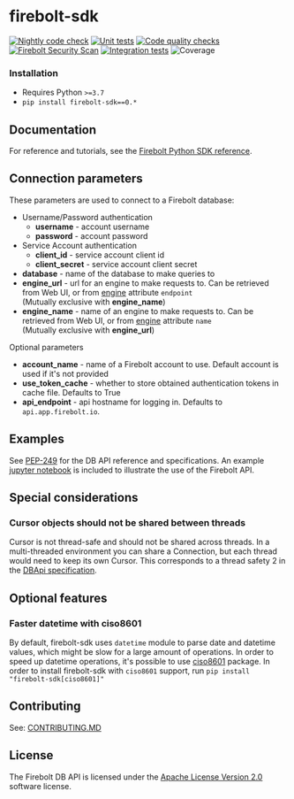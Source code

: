 # firebolt-sdk
[![Nightly code check](https://github.com/firebolt-db/firebolt-python-sdk/actions/workflows/nightly.yml/badge.svg)](https://github.com/firebolt-db/firebolt-python-sdk/actions/workflows/nightly.yml)
[![Unit tests](https://github.com/firebolt-db/firebolt-python-sdk/actions/workflows/unit-tests.yml/badge.svg)](https://github.com/firebolt-db/firebolt-python-sdk/actions/workflows/unit-tests.yml)
[![Code quality checks](https://github.com/firebolt-db/firebolt-python-sdk/actions/workflows/code-check.yml/badge.svg)](https://github.com/firebolt-db/firebolt-python-sdk/actions/workflows/code-check.yml)
[![Firebolt Security Scan](https://github.com/firebolt-db/firebolt-python-sdk/actions/workflows/security-scan.yml/badge.svg)](https://github.com/firebolt-db/firebolt-python-sdk/actions/workflows/security-scan.yml)
[![Integration tests](https://github.com/firebolt-db/firebolt-python-sdk/actions/workflows/integration-tests.yml/badge.svg)](https://github.com/firebolt-db/firebolt-python-sdk/actions/workflows/integration-tests.yml)
![Coverage](https://img.shields.io/endpoint?url=https://gist.githubusercontent.com/ptiurin/65d5a42849fd78f4c6e62fad18490d20/raw/firebolt-sdk-coverage.json)


### Installation

* Requires Python `>=3.7`
* `pip install firebolt-sdk==0.*`

## Documentation

For reference and tutorials, see the [Firebolt Python SDK reference](https://python-sdk.docs.firebolt.io/en/0.x/).

## Connection parameters
These parameters are used to connect to a Firebolt database:
- Username/Password authentication
  - **username** - account username
  - **password** - account password
- Service Account authentication
  - **client_id** - service account client id
  - **client_secret** - service account client secret
- **database** - name of the database to make queries to
- **engine_url** - url for an engine to make requests to. Can be retrieved from Web UI, or from [engine](https://github.com/firebolt-db/firebolt-sdk/tree/0.x/src/firebolt/model/engine.py) attribute `endpoint`   
  (Mutually exclusive with **engine_name**)
- **engine_name** - name of an engine to make requests to. Can be retrieved from Web UI, or from [engine](https://github.com/firebolt-db/firebolt-sdk/tree/0.x/src/firebolt/model/engine.py) attribute `name`   
  (Mutually exclusive with **engine_url**)

Optional parameters
- **account_name** - name of a Firebolt account to use. Default account is used if it's not provided
- **use_token_cache** - whether to store obtained authentication tokens in cache file. Defaults to True
- **api_endpoint** - api hostname for logging in. Defaults to `api.app.firebolt.io`.

## Examples
See [PEP-249](https://www.python.org/dev/peps/pep-0249) for the DB API reference and specifications. An example [jupyter notebook](https://github.com/firebolt-db/firebolt-sdk/tree/0.x/examples/dbapi.ipynb) is included to illustrate the use of the Firebolt API.

## Special considerations
### Cursor objects should not be shared between threads
Cursor is not thread-safe and should not be shared across threads. In a multi-threaded environment you can share a Connection, but each thread would need to keep its own Cursor. This corresponds to a thread safety 2 in the [DBApi specification](https://peps.python.org/pep-0249/#threadsafety).

## Optional features
### Faster datetime with ciso8601
By default, firebolt-sdk uses `datetime` module to parse date and datetime values, which might be slow for a large amount of operations. In order to speed up datetime operations, it's possible to use [ciso8601](https://pypi.org/project/ciso8601/) package. In order to install firebolt-sdk with `ciso8601` support, run `pip install "firebolt-sdk[ciso8601]"`

## Contributing

See: [CONTRIBUTING.MD](https://github.com/firebolt-db/firebolt-sdk/tree/0.x/CONTRIBUTING.MD)

## License
The Firebolt DB API is licensed under the [Apache License Version 2.0](https://github.com/firebolt-db/firebolt-sdk/tree/0.x/LICENSE) software license.

